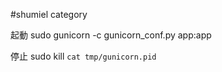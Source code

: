 #shumiel category

起動
sudo gunicorn -c gunicorn_conf.py app:app

停止
sudo kill `cat tmp/gunicorn.pid`